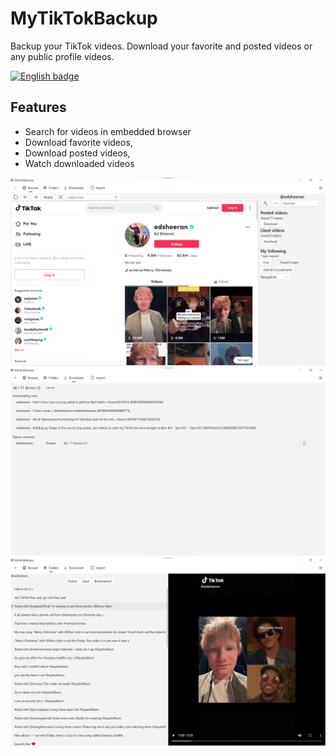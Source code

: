 # MyTikTokBackup

Backup your TikTok videos. Download your favorite and posted videos or any public profile videos.

<a href='https://www.microsoft.com/en-us/p/mytiktokbackup/9npjl9mcprkd?ocid=badgegithub'>
<img width='240' height='96'  src='https://getbadgecdn.azureedge.net/images/English_S.png' 
alt='English badge'/></a>

## Features
* Search for videos in embedded browser
* Download favorite videos,
* Download posted videos,
* Watch downloaded videos


![alt text](https://github.com/tmk907/MyTikTokBackup/blob/master/files/screenshots/Browser.png "Browser")
![alt text](https://github.com/tmk907/MyTikTokBackup/blob/master/files/screenshots/Downloads.png "Downloads")
![alt text](https://github.com/tmk907/MyTikTokBackup/blob/master/files/screenshots/Folders.png "Folders")